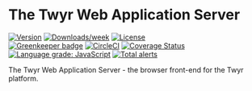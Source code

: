 # The Twyr Web Application Server

[![Version](https://img.shields.io/npm/v/twyr-webapp-server.svg)](https://npmjs.org/package/twyr-webapp-server)
[![Downloads/week](https://img.shields.io/npm/dw/twyr-webapp-server.svg)](https://npmjs.org/package/twyr-webapp-server)
[![License](https://img.shields.io/npm/l/twyr-webapp-server.svg)](https://github.com/twyr/twyr-webapp-server/blob/master/package.json)\
[![Greenkeeper badge](https://badges.greenkeeper.io/twyr/twyr-webapp-server.svg)](https://greenkeeper.io/)
[![CircleCI](https://circleci.com/gh/twyr/twyr-webapp-server.svg?style=shield)](https://circleci.com/gh/twyr/twyr-webapp-server)
[![Coverage Status](https://coveralls.io/repos/github/twyr/twyr-webapp-server/badge.svg?branch=master)](https://coveralls.io/github/twyr/twyr-webapp-server?branch=master)
[![Language grade: JavaScript](https://img.shields.io/lgtm/grade/javascript/g/twyr/twyr-webapp-server.svg?logo=lgtm&logoWidth=18)](https://lgtm.com/projects/g/twyr/twyr-webapp-server/context:javascript)
[![Total alerts](https://img.shields.io/lgtm/alerts/g/twyr/twyr-webapp-server.svg?logo=lgtm&logoWidth=18)](https://lgtm.com/projects/g/twyr/twyr-webapp-server/alerts/)

The Twyr Web Application Server - the browser front-end for the Twyr platform.
